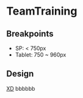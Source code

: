 # TeamTraining

## Breakpoints

- SP: < 750px
- Tablet: 750 ~ 960px

## Design

[XD](http://download.adobe.com/pub/adobe/xd/ui-kits/xd-resources-responsive-design-ui.zip)
bbbbbb
